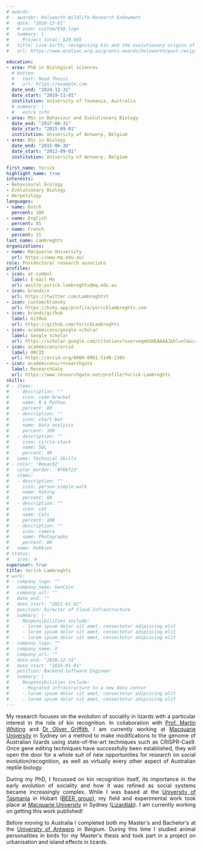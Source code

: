```yaml
---
# awards:
# - awarder: Holsworth Wildlife Research Endowment
#   date: "2020-12-01"
#   # icon: custom/ESA_logo
#   summary: |
#     Project total: $20,945
#   title: Live birth, recognising kin and the evolutionary origins of family life
#   url: https://www.ecolsoc.org.au/grants-awards/holsworth/past-recipients/

education:
- area: PhD in Biological sciences
  # button:
  #   text: Read Thesis
  #   url: https://example.com
  date_end: "2024-12-31"
  date_start: "2019-11-01"
  institution: University of Tasmania, Australia
  # summary: |
  #   extra info
- area: MSc in Behaviour and Evolutionary Biology
  date_end: "2017-08-31"
  date_start: "2015-09-01"
  institution: University of Antwerp, Belgium
- area: BSc in Biology
  date_end: "2015-06-30"
  date_start: "2012-09-01"
  institution: University of Antwerp, Belgium

first_name: Yorick
highlight_name: true
interests:
- Behavioural Ecology
- Evolutionary Biology
- Herpetology
languages:
- name: Dutch
  percent: 100
- name: English
  percent: 85
- name: French
  percent: 15
last_name: Lambreghts
organizations:
- name: Macquarie University
  url: https://www.mq.edu.au/
role: Postdoctoral research associate
profiles:
- icon: at-symbol
  label: E-mail Me
  url: mailto:yorick.lambreghts@mq.edu.au
- icon: brands/x
  url: https://twitter.com/LambreghtsY
- icon: custom/bluesky
  url: https://bsky.app/profile/yoricklambreghts.com
- icon: brands/github
  label: GitHub
  url: https://github.com/YorickLambreghts
- icon: academicons/google-scholar
  label: Google scholar
  url: https://scholar.google.com/citations?user=eqmb5HEAAAAJ&hl=nl&oi=ao
- icon: academicons/orcid
  label: ORCID
  url: https://orcid.org/0000-0001-5140-138X
- icon: academicons/researchgate
  label: ResearchGate
  url: https://www.researchgate.net/profile/Yorick-Lambreghts
skills:
# - items:
#   - description: ""
#     icon: code-bracket
#     name: R & Python
#     percent: 80
#   - description: ""
#     icon: chart-bar
#     name: Data analysis
#     percent: 100
#   - description: ""
#     icon: circle-stack
#     name: SQL
#     percent: 40
#   name: Technical Skills
# - color: '#eeac02'
#   color_border: '#f0bf23'
#   items:
#   - description: ""
#     icon: person-simple-walk
#     name: Hiking
#     percent: 60
#   - description: ""
#     icon: cat
#     name: Cats
#     percent: 100
#   - description: ""
#     icon: camera
#     name: Photography
#     percent: 80
#   name: Hobbies
# status:
#   icon: ☕️
superuser: true
title: Yorick Lambreghts
# work:
# - company_logo: ""
#   company_name: GenCoin
#   company_url: ""
#   date_end: ""
#   date_start: "2021-01-01"
#   position: Director of Cloud Infrastructure
#   summary: |-
#     Responsibilities include:
#     - lorem ipsum dolor sit amet, consectetur adipiscing elit
#     - lorem ipsum dolor sit amet, consectetur adipiscing elit
#     - lorem ipsum dolor sit amet, consectetur adipiscing elit
# - company_logo: ""
#   company_name: X
#   company_url: ""
#   date_end: "2020-12-31"
#   date_start: "2016-01-01"
#   position: Backend Software Engineer
#   summary: |
#     Responsibilities include:
#     - Migrated infrastructure to a new data center
#     - lorem ipsum dolor sit amet, consectetur adipiscing elit
#     - lorem ipsum dolor sit amet, consectetur adipiscing elit
---
```


<div style="text-align: justify">

My research focuses on the evolution of sociality in lizards with a particular interest in the role of kin recognition. 
In collaboration with [Prof. Martin Whiting](https://whitinglab.com/people/martin-whiting/) and [Dr Oliver Griffith](https://www.oligriffith.com/dr-oliver-griffith), I am currently working at [Macquarie University](https://www.mq.edu.au/) in Sydney on a method to make modifications to the genome of Australian lizards using state-of-the-art techniques such as CRISPR-Cas9.
Once gene editing techniques have successfully been established, they will open the door for a whole suit of new opportunities for research on social evolution/recognition, as well as virtually every other aspect of Australian reptile biology.

During my PhD, I focussed on kin recognition itself, its importance in the early evolution of sociality and how it was refined as social systems became increasingly complex. 
While I was based at the [University of Tasmania](https://www.utas.edu.au/) in Hobart ([BEER group](https://beergrouputas.wordpress.com/)), my field and experimental work took place at [Macquarie University](https://www.mq.edu.au/) in Sydney ([Lizardlab](https://whitinglab.com/)). 
I am currently working on getting this work published!

Before moving to Australia I completed both my Master's and Bachelor's at the [University of Antwerp](https://www.uantwerpen.be/en/) in Belgium. During this time I studied animal personalities in birds for my Master's thesis and took part in a project on urbanisation and island effects in lizards.

</div>
